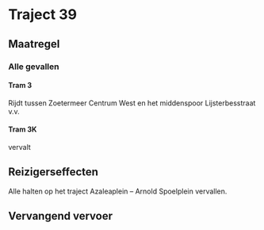 # Traject 39
## Maatregel
### Alle gevallen

#### Tram 3
Rijdt tussen Zoetermeer Centrum West en het middenspoor Lijsterbesstraat v.v.

#### Tram 3K
vervalt

## Reizigerseffecten
Alle halten op het traject Azaleaplein – Arnold Spoelplein vervallen.

## Vervangend vervoer

